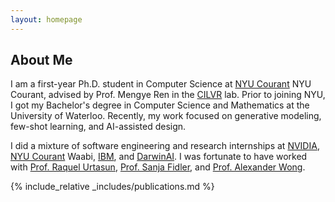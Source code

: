 ```yaml
---
layout: homepage
---
```


## About Me

I am a first-year Ph.D. student in Computer Science at <a href="https://cims.nyu.edu/dynamic/">NYU Courant</a> NYU Courant, advised by Prof. Mengye Ren in the <a href="https://wp.nyu.edu/cilvr/">CILVR</a> lab. Prior to joining NYU, I got my Bachelor's degree in Computer Science and Mathematics at the University of Waterloo. Recently, my work focused on generative modeling, few-shot learning, and AI-assisted design.

I did a mixture of software engineering and research internships at  <a href="https://research.nvidia.com/labs/toronto-ai/">NVIDIA</a>,  <a href="https://cims.nyu.edu/dynamic/">NYU Courant</a> Waabi,  <a href="https://www.ibm.com/products/cognos-analytics">IBM</a>, and  <a href="https://www.bloomberg.com/news/articles/2024-03-14/apple-aapl-buys-canadian-ai-startup-darwinai-as-part-of-race-to-add-features">DarwinAI</a>. I was fortunate to have worked with <a href="https://www.cs.toronto.edu/~urtasun/">Prof. Raquel Urtasun</a>, <a href="https://www.cs.utoronto.ca/~fidler/">Prof. Sanja Fidler</a>, and <a href="https://www.eng.uwaterloo.ca/~a28wong/">Prof. Alexander Wong</a>.


<!-- ## Research Interests

- **Computer Vision:** image recognition, image generation, video captioning
- **Machine Learning:** meta-learning, incremental learning, transfer learning -->
<!--
## News

- **[Feb. 2020]** Our paper about incremental learning is accepted to CVPR 2020.
- **[Feb. 2020]** We will host the ACM Multimedia Asia 2020 conference in Singapore!
- **[Sept. 2019]** Our paper about few-shot learning is accepted to NeurIPS 2019.
- **[Mar. 2019]** Our paper about few-shot learning is accepted to CVPR 2019. -->

{% include_relative _includes/publications.md %}

<!-- {% include_relative _includes/services.md %} -->
